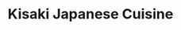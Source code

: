 ---
layout: place
title: "Kisaki Japanese Cuisine"
permalink: /new-hampshire/manchester/kisaki-japanese-cuisine.html
stateAbbr: NH
stateName: New Hampshire
cityName: Manchester
seo:
  name: "Kisaki Japanese Cuisine"
  type: Restaurant
  links: http://kisakisushi.com/
description: "Sushi, sashimi, rolls & classic Japanese cooked fare offered in à la carte & unlimited options. Looking for sushi in Manchester, New Hampshire? Check out Kis..."
place_id: ChIJLzHCfNhO4okRaZDccfvRAJ8
photos:
  - name: >-
      places/ChIJLzHCfNhO4okRaZDccfvRAJ8/photos/AeeoHcILsusZqYt-6nKfHJ-VVcwgI7iXYz7COfD3mgDMNcFQ4HV_jF0NiLR7dOS7x3TA_pLDyKUcgX4TItLFrLn2NzLoPltW4Yy-8dvbSJgpk6FOlBECsHZntm_x3_ng4IYUp8v-RsAvjV2Vet0N5g7dHhUXC_onMQYMUaJ5PY9vby7iF7b_4G_sPDHTBbZxbMiRlkVCcYrzAWZ4pj2Kd9Jc0uSFBzRF2EV5u_V37P84-mIhik5LWxWrg5eVdY16YsN5WqRPMcGFguJOZCDubntrc4Bhnli61DijSobW_F2TXzHfSD99c3rkHcKKIasImqe1e_DQGOJT0Fbjy7sh-IyQLPZUbMrwwJ611yQ_E8BJgPst2d03DJnlMxNHB0ts5wWl1jNeGdLfNH0WgEIdpYg8_BfUhre6xODhWwZN-KUPebU
    widthPx: 3024
    heightPx: 4032
    authorAttributions:
      - displayName: SOUTH COAST RAILWAYS S.Co.R
        uri: https://maps.google.com/maps/contrib/113271226365018340868
        photoUri: >-
          https://lh3.googleusercontent.com/a-/ALV-UjUs79iCfVc6M2uc-j8Ra6H0SNaiezf0PLaVHzAwvJnpiBH2OvD7_g=s100-p-k-no-mo
    flagContentUri: >-
      https://www.google.com/local/imagery/report/?cb_client=maps_api_places.places_api&image_key=!1e10!2sCIHM0ogKEICAgIDLp73DHQ&hl=en-US
    googleMapsUri: >-
      https://www.google.com/maps/place//data=!3m4!1e2!3m2!1sCIHM0ogKEICAgIDLp73DHQ!2e10!4m2!3m1!1s0x89e24ed87cc2312f:0x9f00d1fb71dc9069
  - name: >-
      places/ChIJLzHCfNhO4okRaZDccfvRAJ8/photos/AeeoHcKjMMJuk_TAe1s9ax4Qn6QHbz4NfmDC_bxJ-WvXyuw3GwzoiAI5JQUQ392QQz-0v_bZNtgqzXW5IYreEoTlEh_jcxFx9a1cwIMa9gWXnG1QPFixuOzs7sCn5vxdGTzZa6pZYJba9XfwhJJmBHNr3KwbskxibZDWTVopr2bWl1hntrZFh2MS4HbbB7wQuamqkhwJihBS-Co4LuwSv_8SP9lwgqiLmJW0S3Y8rIgBGs10VPNU-oS131Z9KWMIey9I15hXBPlI84pknZ31nrnOi909Ca27uFfVMl-F9MvvEB4qEn-TkSQRdlZ9_ttz_jX48mSFEPnvtzF-uu4TmsPG2BhbtuWeA29k0krCvsj0B8SX0hszQs3Qzc050xtGWMaca3wzJjeuaY-R47YhGY2f_7_O5dMVNP2nxt-_nRpcW8mKEPOK
    widthPx: 4032
    heightPx: 2268
    authorAttributions:
      - displayName: William Pfingston
        uri: https://maps.google.com/maps/contrib/113071076084585412935
        photoUri: >-
          https://lh3.googleusercontent.com/a-/ALV-UjXh-pUqvjOKT_cHI_GHTFa3oA0mRMSTA0YraU7WT5ilNhFTs0iSWA=s100-p-k-no-mo
    flagContentUri: >-
      https://www.google.com/local/imagery/report/?cb_client=maps_api_places.places_api&image_key=!1e10!2sCIHM0ogKEICAgIDjo-Xd8QE&hl=en-US
    googleMapsUri: >-
      https://www.google.com/maps/place//data=!3m4!1e2!3m2!1sCIHM0ogKEICAgIDjo-Xd8QE!2e10!4m2!3m1!1s0x89e24ed87cc2312f:0x9f00d1fb71dc9069
  - name: >-
      places/ChIJLzHCfNhO4okRaZDccfvRAJ8/photos/AeeoHcJR5SWPlRWjJo9JKW5tYtQkGWcFZq5jlTm_AlkkbwNZfZqigiSkTciwWSpJAn1mntFDr8VNIz-H2d_NX71bwfHqwvTu9C1qNKPb7w8TXR4C47N8KHRzKPTEflx29vH_l9drVsLLIIyz2LxEAMOFfx4ebZsVK2GXt_Ga6d3NLfbNBk-QzyWsyku4rh187aMyCEdvkwHilprbHiHDCo9k_Ny2YwCvwMPjRFYv4KDS99qKWcLMXBfqjv1_881uZ2YXWD5XhVywcM8Z9T3KyDBmObOZUNVaHmXiWQJhTWHkS_ZaHlCqAd2ZOZ8ZTyNFkmxnregUnxZznRsKMVc-mkSdhJ2V0NjaBirVra1Tv9pJIZLhvXb6snwu25hRM7hLStAKYdVDWy9_OHIGJuJF21jAh_-j4j6PDIhn3CEKeVBastGRPw
    widthPx: 4032
    heightPx: 3024
    authorAttributions:
      - displayName: Masa Kol
        uri: https://maps.google.com/maps/contrib/116072792705292742911
        photoUri: >-
          https://lh3.googleusercontent.com/a-/ALV-UjWyNye4OiScN5MuIl6dN5nKq6nzvTYaUwrBOuGscYJGKCgBdW7I4Q=s100-p-k-no-mo
    flagContentUri: >-
      https://www.google.com/local/imagery/report/?cb_client=maps_api_places.places_api&image_key=!1e10!2sCIHM0ogKEICAgIDCy7TdYQ&hl=en-US
    googleMapsUri: >-
      https://www.google.com/maps/place//data=!3m4!1e2!3m2!1sCIHM0ogKEICAgIDCy7TdYQ!2e10!4m2!3m1!1s0x89e24ed87cc2312f:0x9f00d1fb71dc9069
  - name: >-
      places/ChIJLzHCfNhO4okRaZDccfvRAJ8/photos/AeeoHcLKVg_CUWef3VoF5XIdvihac2Gt4zZr1qL21YGCmdHFkd7DvbWta86YgNOBonMZJruN3I_PRtQ_xTi_3z8fibm7XLEiShoZFVpAMYLf34c_MT9rM9PwLVIYsCZHomGI20T0LdCzxBmjXKQfDZhS16jJb2_mLS9xYcxxTqNxBRV84Xne81ZV8SkeiEvTkcLjNNxXcdnIAwZxmFaRiyO89RtD-_bBTjPlBg9-VHBFs9Z5kSqtm80hjwXJ5QbJgfsUzHuzqZpahRZb7mvYWV16X_gqzFh-ENJIV8xTU25p7Tlx5Dggqh5PWB_umg0m3aJFEZJ5EmZR_Dds4rrNvz3hqxtshW69vAOzESyVRPsDPjGL3Zpq_Wsde0Imj1fg7HzYWC0amZy_uDQkdtV9RRxIUIzi02zXwT4G5ZjxgFmWI5HRng
    widthPx: 3024
    heightPx: 4032
    authorAttributions:
      - displayName: Nhật Cường
        uri: https://maps.google.com/maps/contrib/100727005949837661205
        photoUri: >-
          https://lh3.googleusercontent.com/a-/ALV-UjVC4CMLYIQJAXW93ZPZaz8x9eCrtL0pCXS5k_B0mQZVf38Glubl=s100-p-k-no-mo
    flagContentUri: >-
      https://www.google.com/local/imagery/report/?cb_client=maps_api_places.places_api&image_key=!1e10!2sCIHM0ogKEICAgIDjlLj_Fg&hl=en-US
    googleMapsUri: >-
      https://www.google.com/maps/place//data=!3m4!1e2!3m2!1sCIHM0ogKEICAgIDjlLj_Fg!2e10!4m2!3m1!1s0x89e24ed87cc2312f:0x9f00d1fb71dc9069
  - name: >-
      places/ChIJLzHCfNhO4okRaZDccfvRAJ8/photos/AeeoHcJ0D4ccrB4lunVj5f4l5vE9MV5P36MECMQ74aUPkwIljvGJKTg9oEiGH2Zjz_G16xMj5WursXPCAJLDJPKHZi-6T21f06jKrc38y9dvFdzG8w35B6l76hyl-u6RJbwsK4iX4RhKmoaUpVDJ71hMFd0RewvgjMp28ZoSVPfnfSUEX-fys2yUoxDVJHDjIr7upCGIAdzazafkT2In4_iwvsIGElmYtnriJSYE0Cn-6MHTEnRotFLnoVMpv4ckHTHq_I3ZRSCets6vn8FCbNkXlh9Izn8BZqOOmY1ECkDCGoBHDCYZeyFMI8QP7DY5md50uTcuML-TpvKh6i-rjBU0BIYYBitvo5EmL8PSAV9yZ9WQ8GC8-Sq6NocLyzaJTBXQ97XKJRQNh7UQ3I9CkjUwMV-zb86IFazg3ZdGbV0NXF0
    widthPx: 4000
    heightPx: 2252
    authorAttributions:
      - displayName: BuddyL
        uri: https://maps.google.com/maps/contrib/102723601556883627050
        photoUri: >-
          https://lh3.googleusercontent.com/a-/ALV-UjUGA2iAZW1vOiKRee_KZ2nNu6PlRGrxWSXP8-dyWmK_8jEhGXV4=s100-p-k-no-mo
    flagContentUri: >-
      https://www.google.com/local/imagery/report/?cb_client=maps_api_places.places_api&image_key=!1e10!2sCIHM0ogKEICAgICvjoCdRg&hl=en-US
    googleMapsUri: >-
      https://www.google.com/maps/place//data=!3m4!1e2!3m2!1sCIHM0ogKEICAgICvjoCdRg!2e10!4m2!3m1!1s0x89e24ed87cc2312f:0x9f00d1fb71dc9069
  - name: >-
      places/ChIJLzHCfNhO4okRaZDccfvRAJ8/photos/AeeoHcKdFWGZ5D7i9bhURJPydngAAZXSgmDe709LYUyoBYA-vysQJz9jJhVzMxk0GefFGwOnkVnPYLN-yLQXACxPAnkvxRsgzVxCA16vKVb_bQrGDXysRNMx3Ig2ZmKzN3AQClphUpEWaJq5U0VOcs6xGSNjFhMo8BDQZtofdPN_UhQm_CMOSPo6CfJbzWtq6adobKwoCpTYNb4ngeYlbYAVd5PSSAJoE2ytDFrBIcoFeXZLSYHvYC6su9HNsLbQ8-dz9R_S5ukVOhMhEZid9nFrk8AKcAw0Mp2lRAkWhcBkmQQLldW4yy9doFX8x06gJ3Hf85CTbLUKkH1lw239Aml3-QiXR1fmRyTe2sQqtQ_n4T3FLKzei0VFoG7JRlm6elYlpP8-lyl7AxM-3Hk8kROHrFDb-BJ7bYkcjjsh4vDbzFR5f-UI
    widthPx: 4032
    heightPx: 3024
    authorAttributions:
      - displayName: Hrishikesh Das
        uri: https://maps.google.com/maps/contrib/112541447574411534807
        photoUri: >-
          https://lh3.googleusercontent.com/a/ACg8ocJGPSbqNBv4h69kuYvjpZgva5DQHX-GU9aVTzEnLUAP--KQlw=s100-p-k-no-mo
    flagContentUri: >-
      https://www.google.com/local/imagery/report/?cb_client=maps_api_places.places_api&image_key=!1e10!2sCIHM0ogKEICAgICWzdW2kQE&hl=en-US
    googleMapsUri: >-
      https://www.google.com/maps/place//data=!3m4!1e2!3m2!1sCIHM0ogKEICAgICWzdW2kQE!2e10!4m2!3m1!1s0x89e24ed87cc2312f:0x9f00d1fb71dc9069
  - name: >-
      places/ChIJLzHCfNhO4okRaZDccfvRAJ8/photos/AeeoHcKfvcbb8clz7C-x2cDxRukJ01NSoAV72dR0zx7OGsBn5UfP7Ef-svgjHGnDjzyhqsdj0Ue45StkaOeS0O2qW6ogb63-FLgXlAPcwnOOkiCOuBWL2lgY601ZQWz28ygJZxWWO5GqQd2fii4TAdZ9IyGv7MxDT0HOk3Sjs3KIukm5ok2cXUUQGzujYs9qiHYhP0iVUEvzTF2plgOLakEn7ucMQzqg9ftW0M5ahZ05lYayBIVXJFKAzrPvbmR4Xi_KkI9e4J6xZPtMxKV5QuOGvWzcVKYz44DkKkRDkEcJtnVM5WOpXaxS8bMyWYXIdiEdKQypiITdewEJxS3tGRen_XcVtRDIkLEEtI2EwTtQu3InVSeSHRbv37gYSd1LjiAx3G7QqSQO7dKIOlxVHVooVhFzi88HsohD95BHltoGpLvQfCnr
    widthPx: 4000
    heightPx: 3000
    authorAttributions:
      - displayName: Paul Helfinstein
        uri: https://maps.google.com/maps/contrib/116924936856517933513
        photoUri: >-
          https://lh3.googleusercontent.com/a-/ALV-UjVawi2hTtuXO6v6WBS-v2hJHwMkjXIWiVhHc8LcZrpC9pAQWpq_Bg=s100-p-k-no-mo
    flagContentUri: >-
      https://www.google.com/local/imagery/report/?cb_client=maps_api_places.places_api&image_key=!1e10!2sCIHM0ogKEICAgICHyvewqAE&hl=en-US
    googleMapsUri: >-
      https://www.google.com/maps/place//data=!3m4!1e2!3m2!1sCIHM0ogKEICAgICHyvewqAE!2e10!4m2!3m1!1s0x89e24ed87cc2312f:0x9f00d1fb71dc9069
  - name: >-
      places/ChIJLzHCfNhO4okRaZDccfvRAJ8/photos/AeeoHcK5DW_UVybREtJQYSpz5jma3URnPjIjLc1ThhS3H8EKkYoS7XNVsUkEyKCDRdnnCJyohN5IUHBG_A55riyRIvay8M-YfmHF0Ytrqr5uEomF1eREB94Y0XXH5RSGkNWls10Gs4K_aXDL2_N8I7ZVuZ1TT3fksXwzC9JWkcsTSXQO0QF8MG_VqGIZogkXcsF-DYvdA62-glNs_a5LhL_6PQME45TNjv-Kj2foCgk5ekmhv4_1JWGVZsz-kUkwd50x3AcN-t2K5wBNWdOpK4tZDrnovg9sNgYfpLQ_6_9mcv8zbyayjQFw5lQweceVJX3pZLU7ALAlccP-PUtwmqO6OXDmy5nslPoJaRTn-nvQ0_vwgUT7l6dcCdSKeAUBzhcC-YCQjsj0Ogyt19TOD74tsIFyEFAyi6QWDysg1RuLzXB555Y
    widthPx: 4000
    heightPx: 2252
    authorAttributions:
      - displayName: BuddyL
        uri: https://maps.google.com/maps/contrib/102723601556883627050
        photoUri: >-
          https://lh3.googleusercontent.com/a-/ALV-UjUGA2iAZW1vOiKRee_KZ2nNu6PlRGrxWSXP8-dyWmK_8jEhGXV4=s100-p-k-no-mo
    flagContentUri: >-
      https://www.google.com/local/imagery/report/?cb_client=maps_api_places.places_api&image_key=!1e10!2sCIHM0ogKEICAgICvjoCdugE&hl=en-US
    googleMapsUri: >-
      https://www.google.com/maps/place//data=!3m4!1e2!3m2!1sCIHM0ogKEICAgICvjoCdugE!2e10!4m2!3m1!1s0x89e24ed87cc2312f:0x9f00d1fb71dc9069
  - name: >-
      places/ChIJLzHCfNhO4okRaZDccfvRAJ8/photos/AeeoHcIfTZiwTfImdq0nDm33atLU1iCkquTJ7nXvGqWjqICz5sh04AoEGeYhU9KsJrsJRQQVU4L2GLhpsTeqgRoPxAVGTpmCQTuJeBSdS6kFMopsdR_l0mN05MsHxQ49PofkyysfvNMgTdta2PWlRGQpg3y0xOuxdMYbucyG_csP0dQ-HG3pg_9WkbNiNqVX_mTve58yaA4XI3dVJ3FFwtAZSkd0Kyl0_9YhpBFibwIMpyyzb4HwPBXt5bxMXpCKonRplwy7Hz5SGZMSoYLV8SbCB8oD0tLJ3xAt4GBdzMFjgG-OTle9-JEHNjTvc7XNPxBbukw8nu6FM_qFQPESXmESm8zLlppjpECCWjkjUwRuNyXdc-_B87EbzsDyJCJSj0voWjI7NZ-rT0jbJK1r-o71yD-4om1F2J-mWLJOOaY6HDQ
    widthPx: 3024
    heightPx: 4032
    authorAttributions:
      - displayName: Deborah Berard
        uri: https://maps.google.com/maps/contrib/104820850687054456032
        photoUri: >-
          https://lh3.googleusercontent.com/a-/ALV-UjWxVNV_S6gkqCYBzPRvndWlM11k836wOXBzZjHRFv_j56zMG5K-=s100-p-k-no-mo
    flagContentUri: >-
      https://www.google.com/local/imagery/report/?cb_client=maps_api_places.places_api&image_key=!1e10!2sCIHM0ogKEICAgIDHs5yMIQ&hl=en-US
    googleMapsUri: >-
      https://www.google.com/maps/place//data=!3m4!1e2!3m2!1sCIHM0ogKEICAgIDHs5yMIQ!2e10!4m2!3m1!1s0x89e24ed87cc2312f:0x9f00d1fb71dc9069
  - name: >-
      places/ChIJLzHCfNhO4okRaZDccfvRAJ8/photos/AeeoHcJgwzB_LzjhQl1ho3aAeXhhFR9HQ6_X4r9MWm0wYJVKpSvovkY0UkY3IlHbF2Kfg-I5oY6P20dXkCe0elJYtFyDhaxQH684Fg7slX9Abfbv9D43a_CT77XvWQfM9ZsFx7WG7niij_lZr2evZVPvIsWhOB4O8LOergAsLxERqmJXKwOXphB0g8LEUKdY6i-if97wb7m_VXmnvwVYQq57MfnIJqb2bwWauDr5ey6247SD5bjsygI8Hbvy21nRBoRSjjT5-hGGk2BH-7PJT8UYcJ3UU1yLblMxzk8-zqsXr7FUI0iXjn76OCvFt1mm9AzWukjyp5fV6AfYrdlr8Dgw3j_CpFTMT-OvTIV5IJiP9MOfCq_mhqaVMz7oCnJlOeN7_DImYFhdZjUbUOaAupLUy-zHsQN0PXVpMWnNrY_6j4H4S4iP
    widthPx: 4000
    heightPx: 2252
    authorAttributions:
      - displayName: BuddyL
        uri: https://maps.google.com/maps/contrib/102723601556883627050
        photoUri: >-
          https://lh3.googleusercontent.com/a-/ALV-UjUGA2iAZW1vOiKRee_KZ2nNu6PlRGrxWSXP8-dyWmK_8jEhGXV4=s100-p-k-no-mo
    flagContentUri: >-
      https://www.google.com/local/imagery/report/?cb_client=maps_api_places.places_api&image_key=!1e10!2sCIHM0ogKEICAgICvjoCdxgE&hl=en-US
    googleMapsUri: >-
      https://www.google.com/maps/place//data=!3m4!1e2!3m2!1sCIHM0ogKEICAgICvjoCdxgE!2e10!4m2!3m1!1s0x89e24ed87cc2312f:0x9f00d1fb71dc9069
address: 641 Elm St, Manchester, NH 03101, USA
street: 641 Elm St
city: Manchester
state: NH
zip: '03101'
country: USA
neighborhood: Downtown
latitude: '42.987360'
longitude: '-71.462839'
accessibility_options:
  wheelchairAccessibleParking: true
  wheelchairAccessibleEntrance: true
  wheelchairAccessibleRestroom: true
  wheelchairAccessibleSeating: true
business_status: OPERATIONAL
name: Kisaki Japanese Cuisine
google_maps_links:
  directionsUri: >-
    https://www.google.com/maps/dir//''/data=!4m7!4m6!1m1!4e2!1m2!1m1!1s0x89e24ed87cc2312f:0x9f00d1fb71dc9069!3e0
  placeUri: https://maps.google.com/?cid=11457388329907818601
  writeAReviewUri: >-
    https://www.google.com/maps/place//data=!4m3!3m2!1s0x89e24ed87cc2312f:0x9f00d1fb71dc9069!12e1
  reviewsUri: >-
    https://www.google.com/maps/place//data=!4m4!3m3!1s0x89e24ed87cc2312f:0x9f00d1fb71dc9069!9m1!1b1
  photosUri: >-
    https://www.google.com/maps/place//data=!4m3!3m2!1s0x89e24ed87cc2312f:0x9f00d1fb71dc9069!10e5
primary_type: Japanese Restaurant
opening_hours:
  regular: null
  current: null
secondary_opening_hours:
  regular:
    weekdayDescriptions: null
    type: null
  current:
    weekdayDescriptions: null
    type: null
phone: (603) 668-8001
price_level: PRICE_LEVEL_MODERATE
price_range: $30 &ndash; $50
rating: '4.4'
rating_count: 1016
website: http://kisakisushi.com/
reviews:
  - name: >-
      places/ChIJLzHCfNhO4okRaZDccfvRAJ8/reviews/ChZDSUhNMG9nS0VJQ0FnSURQNlpfYWJ3EAE
    relativePublishTimeDescription: 4 months ago
    rating: 5
    text:
      text: >-
        Me and my work family eat here as often as we can!!! We aim for once a
        month🤣🤣 but we absolutely love coming to this place!! Drinks are
        excellent!! Friendly and great atmosphere!! The sushi is to die for and
        they don't skimp on the sushi eithe!!
      languageCode: en
    originalText:
      text: >-
        Me and my work family eat here as often as we can!!! We aim for once a
        month🤣🤣 but we absolutely love coming to this place!! Drinks are
        excellent!! Friendly and great atmosphere!! The sushi is to die for and
        they don't skimp on the sushi eithe!!
      languageCode: en
    authorAttribution:
      displayName: Magaly Perez-Rivera
      uri: https://www.google.com/maps/contrib/114093492181397783460/reviews
      photoUri: >-
        https://lh3.googleusercontent.com/a/ACg8ocLkH0QjcfRs0NKIEQL9TUCXx1dCC7icajZzuOfZSFmPX2_i8Q=s128-c0x00000000-cc-rp-mo-ba4
    publishTime: '2024-12-03T18:32:25.554341Z'
    flagContentUri: >-
      https://www.google.com/local/review/rap/report?postId=ChZDSUhNMG9nS0VJQ0FnSURQNlpfYWJ3EAE&d=17924085&t=1
    googleMapsUri: >-
      https://www.google.com/maps/reviews/data=!4m6!14m5!1m4!2m3!1sChZDSUhNMG9nS0VJQ0FnSURQNlpfYWJ3EAE!2m1!1s0x89e24ed87cc2312f:0x9f00d1fb71dc9069
  - name: >-
      places/ChIJLzHCfNhO4okRaZDccfvRAJ8/reviews/ChdDSUhNMG9nS0VJQ0FnSUN2am9DZG1nRRAB
    relativePublishTimeDescription: 4 months ago
    rating: 5
    text:
      text: >-
        🇯🇵Kisaki Japanese Cuisine 🔰

        •

        Tonight we're on our way to Manchestah to see the Cirque Dreams Holidaze
        show at SNHU Arena.  But first.. SUPPAH!!!

        We parked in the garage off of Granite and Elm St, walked to the corner
        and saw Kisaki.  We were all... LET'S GO!!!

        We started with a drink- a Blue Hawaii and a Mai Tai.  Yum!!  Shortly
        after the salads and miso soups came out.  The miso soup was awesome,
        and the crunchy water was friggin cold, fresh, and boy did it hit!!!  We
        both ordered hibachi entrées, one veggie- the other included filet
        mignon.  YO!!!!  These meals hit HARD!  Very good!!  Thank you very much
        for your kindness and the yummy meal!  🙏❤️
      languageCode: en
    originalText:
      text: >-
        🇯🇵Kisaki Japanese Cuisine 🔰

        •

        Tonight we're on our way to Manchestah to see the Cirque Dreams Holidaze
        show at SNHU Arena.  But first.. SUPPAH!!!

        We parked in the garage off of Granite and Elm St, walked to the corner
        and saw Kisaki.  We were all... LET'S GO!!!

        We started with a drink- a Blue Hawaii and a Mai Tai.  Yum!!  Shortly
        after the salads and miso soups came out.  The miso soup was awesome,
        and the crunchy water was friggin cold, fresh, and boy did it hit!!!  We
        both ordered hibachi entrées, one veggie- the other included filet
        mignon.  YO!!!!  These meals hit HARD!  Very good!!  Thank you very much
        for your kindness and the yummy meal!  🙏❤️
      languageCode: en
    authorAttribution:
      displayName: BuddyL
      uri: https://www.google.com/maps/contrib/102723601556883627050/reviews
      photoUri: >-
        https://lh3.googleusercontent.com/a-/ALV-UjUGA2iAZW1vOiKRee_KZ2nNu6PlRGrxWSXP8-dyWmK_8jEhGXV4=s128-c0x00000000-cc-rp-mo-ba5
    publishTime: '2024-12-10T23:37:25.783241Z'
    flagContentUri: >-
      https://www.google.com/local/review/rap/report?postId=ChdDSUhNMG9nS0VJQ0FnSUN2am9DZG1nRRAB&d=17924085&t=1
    googleMapsUri: >-
      https://www.google.com/maps/reviews/data=!4m6!14m5!1m4!2m3!1sChdDSUhNMG9nS0VJQ0FnSUN2am9DZG1nRRAB!2m1!1s0x89e24ed87cc2312f:0x9f00d1fb71dc9069
  - name: >-
      places/ChIJLzHCfNhO4okRaZDccfvRAJ8/reviews/ChZDSUhNMG9nS0VJQ0FnSUMzMjQtSFdnEAE
    relativePublishTimeDescription: 5 months ago
    rating: 5
    text:
      text: >-
        Absolutely amazing! Super friendly staff! Went for dinner as it was
        right around the corner from our hotel and surprised at how great Kisaki
        was! I went with all you can eat and got about 20 peices of sushi rolls
        and 6 sashimi, along with a miso soup and Kani salad. All tasted
        amazing! Thir cocktail menu is nice too.. A Plum Mule was something new
        I hadn't tried before!

        Will be back if we're in the area again!
      languageCode: en
    originalText:
      text: >-
        Absolutely amazing! Super friendly staff! Went for dinner as it was
        right around the corner from our hotel and surprised at how great Kisaki
        was! I went with all you can eat and got about 20 peices of sushi rolls
        and 6 sashimi, along with a miso soup and Kani salad. All tasted
        amazing! Thir cocktail menu is nice too.. A Plum Mule was something new
        I hadn't tried before!

        Will be back if we're in the area again!
      languageCode: en
    authorAttribution:
      displayName: Erik Grudzien
      uri: https://www.google.com/maps/contrib/107270875764027443866/reviews
      photoUri: >-
        https://lh3.googleusercontent.com/a-/ALV-UjUCpK51RB_LJiifYJvhS4TuiFcBM8HOqXi3WNSsGLE2sx_uQqNw3Q=s128-c0x00000000-cc-rp-mo-ba5
    publishTime: '2024-11-09T14:55:29.404149Z'
    flagContentUri: >-
      https://www.google.com/local/review/rap/report?postId=ChZDSUhNMG9nS0VJQ0FnSUMzMjQtSFdnEAE&d=17924085&t=1
    googleMapsUri: >-
      https://www.google.com/maps/reviews/data=!4m6!14m5!1m4!2m3!1sChZDSUhNMG9nS0VJQ0FnSUMzMjQtSFdnEAE!2m1!1s0x89e24ed87cc2312f:0x9f00d1fb71dc9069
  - name: >-
      places/ChIJLzHCfNhO4okRaZDccfvRAJ8/reviews/ChdDSUhNMG9nS0VJQ0FnSUQ3NDhuM3lnRRAB
    relativePublishTimeDescription: 7 months ago
    rating: 5
    text:
      text: >-
        HOLY COW  this was the BEST ASIAN buffet I ever ate at!!!!!  My cousin
        took me here to eat sushi and other type of foods.  We pick all you can
        eat. I couldn’t get over all their foods because it was way too
        DELICIOUS and YUMMY!!!  So FRESH and precision cook. Big Clap for them.


        They give you paper with all food menu options front and back. You write
        the number next to food name you like to order.

        It $38 per adult weekend. Only get 60 minutes to order and 90 minutes to
        finish. I feel totally worth it.


        After you select the food and then they serve food one of time. Keep
        going until you are full.


        You can do Individual or regular means instead of all you can eat.


        I highly recommend to anybody and I want to go back!
      languageCode: en
    originalText:
      text: >-
        HOLY COW  this was the BEST ASIAN buffet I ever ate at!!!!!  My cousin
        took me here to eat sushi and other type of foods.  We pick all you can
        eat. I couldn’t get over all their foods because it was way too
        DELICIOUS and YUMMY!!!  So FRESH and precision cook. Big Clap for them.


        They give you paper with all food menu options front and back. You write
        the number next to food name you like to order.

        It $38 per adult weekend. Only get 60 minutes to order and 90 minutes to
        finish. I feel totally worth it.


        After you select the food and then they serve food one of time. Keep
        going until you are full.


        You can do Individual or regular means instead of all you can eat.


        I highly recommend to anybody and I want to go back!
      languageCode: en
    authorAttribution:
      displayName: Anonymous
      uri: https://www.google.com/maps/contrib/117372254677240558596/reviews
      photoUri: >-
        https://lh3.googleusercontent.com/a/ACg8ocLAxcj2UQPvxE_e_5wWEb9huWjTDxqJuF65Nbb1eL5LXPhCLA=s128-c0x00000000-cc-rp-mo-ba4
    publishTime: '2024-08-28T01:54:33.809896Z'
    flagContentUri: >-
      https://www.google.com/local/review/rap/report?postId=ChdDSUhNMG9nS0VJQ0FnSUQ3NDhuM3lnRRAB&d=17924085&t=1
    googleMapsUri: >-
      https://www.google.com/maps/reviews/data=!4m6!14m5!1m4!2m3!1sChdDSUhNMG9nS0VJQ0FnSUQ3NDhuM3lnRRAB!2m1!1s0x89e24ed87cc2312f:0x9f00d1fb71dc9069
  - name: >-
      places/ChIJLzHCfNhO4okRaZDccfvRAJ8/reviews/ChdDSUhNMG9nS0VJQ0FnTUNRNDdlLTl3RRAB
    relativePublishTimeDescription: a month ago
    rating: 2
    text:
      text: >-
        Plating was pretty decent and had a super good review, however the food
        is bland, the service was awful.


        Server only checked on me once and I waited for my check for 13 minutes
        plates pushed aside before he stopped talking to all the waitresses
        about the news.


        Over all I wouldn't go 🤷
      languageCode: en
    originalText:
      text: >-
        Plating was pretty decent and had a super good review, however the food
        is bland, the service was awful.


        Server only checked on me once and I waited for my check for 13 minutes
        plates pushed aside before he stopped talking to all the waitresses
        about the news.


        Over all I wouldn't go 🤷
      languageCode: en
    authorAttribution:
      displayName: Ryan B
      uri: https://www.google.com/maps/contrib/109175515579122990286/reviews
      photoUri: >-
        https://lh3.googleusercontent.com/a-/ALV-UjUs7VPAlSYgAvJdDu8bzMegMNLFrW5UcWlpB_dxTLU4bV8zfTNU=s128-c0x00000000-cc-rp-mo-ba3
    publishTime: '2025-03-06T22:31:41.065904Z'
    flagContentUri: >-
      https://www.google.com/local/review/rap/report?postId=ChdDSUhNMG9nS0VJQ0FnTUNRNDdlLTl3RRAB&d=17924085&t=1
    googleMapsUri: >-
      https://www.google.com/maps/reviews/data=!4m6!14m5!1m4!2m3!1sChdDSUhNMG9nS0VJQ0FnTUNRNDdlLTl3RRAB!2m1!1s0x89e24ed87cc2312f:0x9f00d1fb71dc9069
parking_options:
  freeStreetParking: true
  paidStreetParking: true
  valetParking: false
payment_options:
  acceptsCreditCards: true
  acceptsDebitCards: true
  acceptsCashOnly: false
  acceptsNfc: true
allow_dogs: null
curbside_pickup: null
delivery: true
dine_in: true
good_for_children: null
good_for_groups: true
good_for_sports: null
live_music: false
menu_for_children: null
outdoor_seating: false
reservable: true
restroom: true
serves_beer: true
serves_breakfast: false
serves_brunch: false
serves_cocktails: true
serves_coffee: null
serves_dinner: true
serves_dessert: true
serves_lunch: true
serves_vegetarian_food: true
serves_wine: true
takeout: true
summary: >-
  Sushi, sashimi, rolls & classic Japanese cooked fare offered in à la carte &
  unlimited options.

---